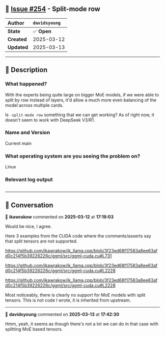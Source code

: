 ## 📌 [Issue #254](https://github.com/ikawrakow/ik_llama.cpp/issues/254) - Split-mode row

| **Author** | `davidsyoung` |
| :--- | :--- |
| **State** | ✅ **Open** |
| **Created** | 2025-03-12 |
| **Updated** | 2025-03-13 |

---

## 📄 Description

### What happened?

With the experts being quite large on bigger MoE models, if we were able to split by row instead of layers, it'd allow a much more even balancing of the model across multiple cards.

Is `-split-mode row` something that we can get working? As of right now, it doesn't seem to work with DeepSeek V3/R1.

### Name and Version

Current main

### What operating system are you seeing the problem on?

Linux

### Relevant log output

```shell

```

---

## 💬 Conversation

👤 **ikawrakow** commented on **2025-03-12** at **17:19:03**

Would be nice, I agree. 

Here 3 examples from the CUDA code where the comments/asserts say that split tensors are not supported. 
 
https://github.com/ikawrakow/ik_llama.cpp/blob/3f23ed68f17583a8ee63afd0c214f5b39226226c/ggml/src/ggml-cuda.cu#L731

https://github.com/ikawrakow/ik_llama.cpp/blob/3f23ed68f17583a8ee63afd0c214f5b39226226c/ggml/src/ggml-cuda.cu#L2228

https://github.com/ikawrakow/ik_llama.cpp/blob/3f23ed68f17583a8ee63afd0c214f5b39226226c/ggml/src/ggml-cuda.cu#L2228

Most noticeably, there is clearly no support for MoE models with split tensors. This is not code I wrote, it is inherited from upstream.

---

👤 **davidsyoung** commented on **2025-03-13** at **17:42:30**

Hmm, yeah, it seems as though there's not a lot we can do in that case with splitting MoE based tensors.